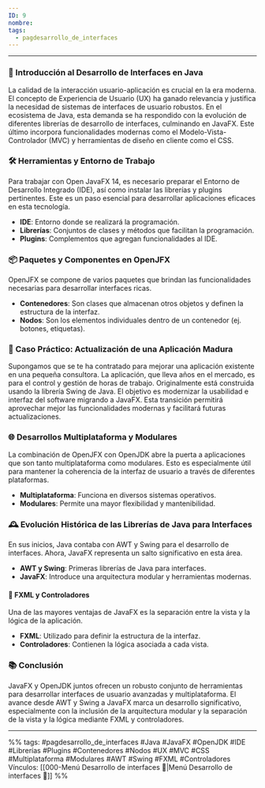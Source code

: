 ```yaml
---
ID: 9
nombre: 
tags:
  - pagdesarrollo_de_interfaces
---
```

___

### 🌟 Introducción al Desarrollo de Interfaces en Java

La calidad de la interacción usuario-aplicación es crucial en la era moderna. El concepto de Experiencia de Usuario (UX) ha ganado relevancia y justifica la necesidad de sistemas de interfaces de usuario robustos. En el ecosistema de Java, esta demanda se ha respondido con la evolución de diferentes librerías de desarrollo de interfaces, culminando en JavaFX. Este último incorpora funcionalidades modernas como el Modelo-Vista-Controlador (MVC) y herramientas de diseño en cliente como el CSS.

### 🛠️ Herramientas y Entorno de Trabajo

Para trabajar con Open JavaFX 14, es necesario preparar el Entorno de Desarrollo Integrado (IDE), así como instalar las librerías y plugins pertinentes. Este es un paso esencial para desarrollar aplicaciones eficaces en esta tecnología.

- **IDE**: Entorno donde se realizará la programación.
- **Librerías**: Conjuntos de clases y métodos que facilitan la programación.
- **Plugins**: Complementos que agregan funcionalidades al IDE.

### 📦 Paquetes y Componentes en OpenJFX

OpenJFX se compone de varios paquetes que brindan las funcionalidades necesarias para desarrollar interfaces ricas.

- **Contenedores**: Son clases que almacenan otros objetos y definen la estructura de la interfaz.
- **Nodos**: Son los elementos individuales dentro de un contenedor (ej. botones, etiquetas).

### 🎯 Caso Práctico: Actualización de una Aplicación Madura

Supongamos que se te ha contratado para mejorar una aplicación existente en una pequeña consultora. La aplicación, que lleva años en el mercado, es para el control y gestión de horas de trabajo. Originalmente está construida usando la librería Swing de Java. El objetivo es modernizar la usabilidad e interfaz del software migrando a JavaFX. Esta transición permitirá aprovechar mejor las funcionalidades modernas y facilitará futuras actualizaciones.

### 🌐 Desarrollos Multiplataforma y Modulares

La combinación de OpenJFX con OpenJDK abre la puerta a aplicaciones que son tanto multiplataforma como modulares. Esto es especialmente útil para mantener la coherencia de la interfaz de usuario a través de diferentes plataformas.

- **Multiplataforma**: Funciona en diversos sistemas operativos.
- **Modulares**: Permite una mayor flexibilidad y mantenibilidad.

### 🕰️ Evolución Histórica de las Librerías de Java para Interfaces

En sus inicios, Java contaba con AWT y Swing para el desarrollo de interfaces. Ahora, JavaFX representa un salto significativo en esta área.

- **AWT y Swing**: Primeras librerías de Java para interfaces.
- **JavaFX**: Introduce una arquitectura modular y herramientas modernas.

#### 📄 FXML y Controladores

Una de las mayores ventajas de JavaFX es la separación entre la vista y la lógica de la aplicación.

- **FXML**: Utilizado para definir la estructura de la interfaz.
- **Controladores**: Contienen la lógica asociada a cada vista.

### 📚 Conclusión

JavaFX y OpenJDK juntos ofrecen un robusto conjunto de herramientas para desarrollar interfaces de usuario avanzadas y multiplataforma. El avance desde AWT y Swing a JavaFX marca un desarrollo significativo, especialmente con la inclusión de la arquitectura modular y la separación de la vista y la lógica mediante FXML y controladores.


___
%%
tags: #pagdesarrollo_de_interfaces #Java #JavaFX #OpenJDK #IDE #Librerías #Plugins #Contenedores #Nodos #UX #MVC #CSS #Multiplataforma #Modulares #AWT #Swing #FXML #Controladores
Vínculos: [[000-Menú Desarrollo de interfaces 📃|Menú Desarrollo de interfaces 📃]]
%%